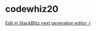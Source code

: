 # codewhiz20

[Edit in StackBlitz next generation editor ⚡️](https://stackblitz.com/~/github.com/JustClick/codewhiz20)